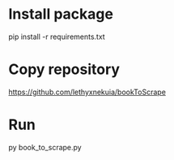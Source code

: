 # Install package
pip install -r requirements.txt

# Copy repository
https://github.com/lethyxnekuia/bookToScrape

# Run 
py book_to_scrape.py